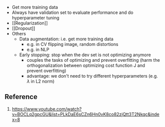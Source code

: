 - Get more training data
- Always have validation set to evaluate performance and do hyperparameter tuning
- [[Regularization]]
- [[Dropout]]
- Others
	- Data augmentation: i.e. get more training data
		- e.g. in CV flipping image, random distortions
		- e.g. in NLP 
	- Early stopping: stop when the dev set is not optimizing anymore
		- couples the tasks of optimizing and prevent overfitting (harm the orthogonalization between optimizing cost function J and prevent overfitting)
		- advantage: we don't need to try different hyperparameters (e.g. $\lambda$ in L2 norm)

## Reference
1. https://www.youtube.com/watch?v=BOCLq2gpcGU&list=PLkDaE6sCZn6Hn0vK8co82zjQtt3T2Nkqc&index=8